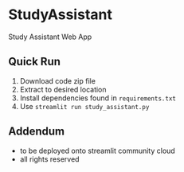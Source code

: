 # StudyAssistant
Study Assistant Web App

## Quick Run
1. Download code zip file
2. Extract to desired location
3. Install dependencies found in `requirements.txt`
4. Use `streamlit run study_assistant.py`

## Addendum
* to be deployed onto streamlit community cloud
* all rights reserved
